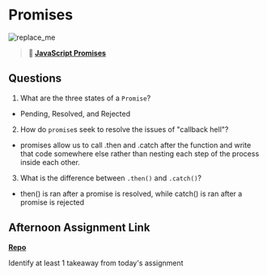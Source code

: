 # Promises

![replace_me](https://codeworks.blob.core.windows.net/public/assets/img/illustrations/placeholder.svg)

> **📖 [JavaScript Promises](https://codeworksacademy.com/fs-student-guide/resources/wk4/02-Promises)**

## Questions

1. What are the three states of a `Promise`?
 - Pending, Resolved, and Rejected
2. How do `promise`s seek to resolve the issues of "callback hell"?
 - promises allow us to call .then and .catch after the function and write that code somewhere else rather than nesting each step of the process inside each other.
3. What is the difference between `.then()` and `.catch()`?
 - then() is ran after a promise is resolved, while catch() is ran after a promise is rejected
## Afternoon Assignment Link

**[Repo](https://github.com/Ryan-Thrall/pokedex)**

Identify at least 1 takeaway from today's assignment
